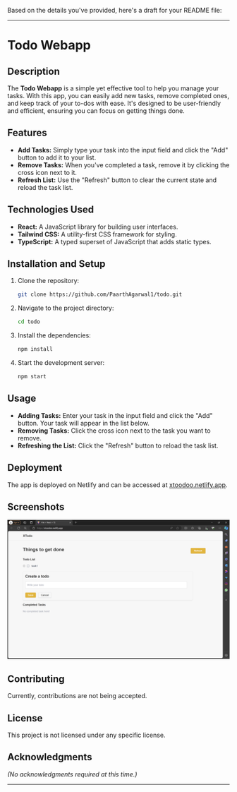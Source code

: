 Based on the details you've provided, here's a draft for your README file:

---

# Todo Webapp

## Description

The **Todo Webapp** is a simple yet effective tool to help you manage your tasks. With this app, you can easily add new tasks, remove completed ones, and keep track of your to-dos with ease. It's designed to be user-friendly and efficient, ensuring you can focus on getting things done.

## Features

- **Add Tasks:** Simply type your task into the input field and click the "Add" button to add it to your list.
- **Remove Tasks:** When you've completed a task, remove it by clicking the cross icon next to it.
- **Refresh List:** Use the "Refresh" button to clear the current state and reload the task list.

## Technologies Used

- **React:** A JavaScript library for building user interfaces.
- **Tailwind CSS:** A utility-first CSS framework for styling.
- **TypeScript:** A typed superset of JavaScript that adds static types.

## Installation and Setup

1. Clone the repository:
    ```bash
    git clone https://github.com/PaarthAgarwal1/todo.git
    ```
2. Navigate to the project directory:
    ```bash
    cd todo
    ```
3. Install the dependencies:
    ```bash
    npm install
    ```
4. Start the development server:
    ```bash
    npm start
    ```

## Usage

- **Adding Tasks:** Enter your task in the input field and click the "Add" button. Your task will appear in the list below.
- **Removing Tasks:** Click the cross icon next to the task you want to remove.
- **Refreshing the List:** Click the "Refresh" button to reload the task list.

## Deployment

The app is deployed on Netlify and can be accessed at [xtoodoo.netlify.app](https://xtoodoo.netlify.app/).

## Screenshots

![Todo App Screenshot](src/view.png)


## Contributing

Currently, contributions are not being accepted.

## License

This project is not licensed under any specific license.

## Acknowledgments

_(No acknowledgments required at this time.)_

---

